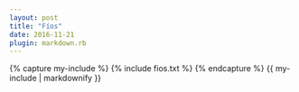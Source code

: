```yaml
---
layout: post
title: "Fíos"
date: 2016-11-21
plugin: markdown.rb
---
```

<div class="tab">
    {% capture my-include %}
    {% include fios.txt %}
    {% endcapture %}
    {{ my-include | markdownify }}
</div>
